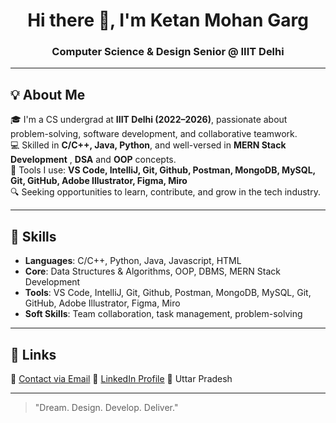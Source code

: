 <h1 align="center">Hi there 👋, I'm Ketan Mohan Garg</h1>
<h3 align="center">Computer Science & Design Senior @ IIIT Delhi</h3>

---

## 💡 About Me

🎓 I'm a CS undergrad at **IIIT Delhi (2022–2026)**, passionate about problem-solving, software development, and collaborative teamwork.  
💻 Skilled in **C/C++, Java, Python**, and well-versed in **MERN Stack Development** , **DSA** and **OOP** concepts.  
🧰 Tools I use: **VS Code, IntelliJ, Git, Github, Postman, MongoDB, MySQL, Git, GitHub, Adobe Illustrator, Figma, Miro**  
🔍 Seeking opportunities to learn, contribute, and grow in the tech industry.

---

## 🧠 Skills

- **Languages**: C/C++, Python, Java, Javascript, HTML  
- **Core**: Data Structures & Algorithms, OOP, DBMS, MERN Stack Development  
- **Tools**: VS Code, IntelliJ, Git, Github, Postman, MongoDB, MySQL, Git, GitHub, Adobe Illustrator, Figma, Miro
- **Soft Skills**: Team collaboration, task management, problem-solving

---

## 🔗 Links

📧 [Contact via Email](mailto:ketangarg0029@gmail.com)
🔗 [LinkedIn Profile](https://www.linkedin.com/in/ketan-mohan-garg-659a16314/)
📍 Uttar Pradesh  

---


> "Dream. Design. Develop. Deliver."


